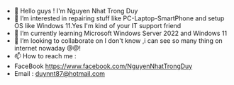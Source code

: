 - 👋 Hello guys ! I'm Nguyen Nhat Trong Duy
- 👀 I’m interested in repairing stuff like PC-Laptop-SmartPhone and setup OS like Windows 11.Yes I'm kind of your IT support friend 
- 🌱 I’m currently learning Microsoft Windows Server 2022 and Windows 11
- 💞️ I’m looking to collaborate on I don't know ,i can see so many thing on internet nowaday @@!
- 📫 How to reach me :
- FaceBook https://www.facebook.com/NguyenNhatTrongDuy
- Email : duynnt87@hotmail.com

